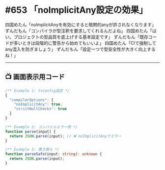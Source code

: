 # #653 「noImplicitAny設定の効果」

四国めたん「noImplicitAnyを有効にすると暗黙的anyが許されなくなります」
ずんだもん「コンパイラが型注釈を要求してくれるんだよね」
四国めたん「はい。プロジェクトの型品質を底上げする基本設定です」
ずんだもん「既存コードが多いときは段階的に警告から始めてもいいよ」
四国めたん「CIで強制してany混入を防ぎましょう」
ずんだもん「設定一つで型安全性が大きく向上するね！」

---

## 📺 画面表示用コード

```typescript
/** Example 1: tsconfig設定 */
{
  "compilerOptions": {
    "noImplicitAny": true,
    "strictNullChecks": true
  }
}

/** Example 2: コンパイルエラー例 */
function parse(input) {
  return JSON.parse(input); // ❌ noImplicitAnyでエラー
}

/** Example 3: 置き換え */
function parseSafe(input: string): unknown {
  return JSON.parse(input);
}
```
